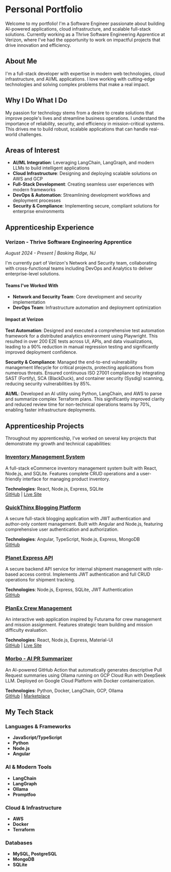 # Personal Portfolio

Welcome to my portfolio! I'm a Software Engineer passionate about building AI-powered applications, cloud infrastructure, and scalable full-stack solutions. Currently working as a Thrive Software Engineering Apprentice at Verizon, where I've had the opportunity to work on impactful projects that drive innovation and efficiency.

## About Me

I'm a full-stack developer with expertise in modern web technologies, cloud infrastructure, and AI/ML applications. I love working with cutting-edge technologies and solving complex problems that make a real impact.

## Why I Do What I Do

My passion for technology stems from a desire to create solutions that improve people's lives and streamline business operations. I understand the importance of reliability, security, and efficiency in mission-critical systems. This drives me to build robust, scalable applications that can handle real-world challenges.

## Areas of Interest

- **AI/ML Integration**: Leveraging LangChain, LangGraph, and modern LLMs to build intelligent applications
- **Cloud Infrastructure**: Designing and deploying scalable solutions on AWS and GCP
- **Full-Stack Development**: Creating seamless user experiences with modern frameworks
- **DevOps & Automation**: Streamlining development workflows and deployment processes
- **Security & Compliance**: Implementing secure, compliant solutions for enterprise environments

## Apprenticeship Experience

### Verizon - Thrive Software Engineering Apprentice

_August 2024 - Present | Basking Ridge, NJ_

I'm currently part of Verizon's Network and Security team, collaborating with cross-functional teams including DevOps and Analytics to deliver enterprise-level solutions.

#### Teams I've Worked With

- **Network and Security Team**: Core development and security implementation
- **DevOps Team**: Infrastructure automation and deployment optimization

#### Impact at Verizon

**Test Automation**: Designed and executed a comprehensive test automation framework for a distributed analytics environment using Playwright. This resulted in over 200 E2E tests across UI, APIs, and data visualizations, leading to a 90% reduction in manual regression testing and significantly improved deployment confidence.

**Security & Compliance**: Managed the end-to-end vulnerability management lifecycle for critical projects, protecting applications from numerous threats. Ensured continuous ISO 27001 compliance by integrating SAST (Fortify), SCA (BlackDuck), and container security (Sysdig) scanning, reducing security vulnerabilities by 85%.

**AI/ML**: Developed an AI utility using Python, LangChain, and AWS to parse and summarize complex Terraform plans. This significantly improved clarity and reduced review time for non-technical operations teams by 70%, enabling faster infrastructure deployments.

## Apprenticeship Projects

Throughout my apprenticeship, I've worked on several key projects that demonstrate my growth and technical capabilities:

### [Inventory Management System](https://inventory-app-kp4e.onrender.com/)

A full-stack eCommerce inventory management system built with React, Node.js, and SQLite. Features complete CRUD operations and a user-friendly interface for managing product inventory.

**Technologies**: React, Node.js, Express, SQLite  
[GitHub](https://github.com/KLY-Titans/inventory-app) | [Live Site](https://inventory-app-kp4e.onrender.com/)

### [QuickThinx Blogging Platform]()

A secure full-stack blogging application with JWT authentication and author-only content management. Built with Angular and Node.js, featuring comprehensive user authentication and authorization.

**Technologies**: Angular, TypeScript, Node.js, Express, MongoDB  
[GitHub](https://github.com/zluigon/quickthinx)

### [Planet Express API]()

A secure backend API service for internal shipment management with role-based access control. Implements JWT authentication and full CRUD operations for shipment tracking.

**Technologies**: Node.js, Express, SQLite, JWT Authentication  
[GitHub](https://github.com/Farnsworth-Enterprises/PlanetExpress)

### [PlanEx Crew Management](https://planexcrew.netlify.app/)

An interactive web application inspired by Futurama for crew management and mission assignment. Features strategic team building and mission difficulty evaluation.

**Technologies**: React, Node.js, Express, Material-UI  
[GitHub](https://github.com/Farnsworth-Enterprises/PlanExCrew) | [Live Site](https://planexcrew.netlify.app/)

### [Morbo - AI PR Summarizer](https://github.com/marketplace/actions/pr-summary-generator)

An AI-powered GitHub Action that automatically generates descriptive Pull Request summaries using Ollama running on GCP Cloud Run with DeepSeek LLM. Deployed on Google Cloud Platform with Docker containerization.

**Technologies**: Python, Docker, LangChain, GCP, Ollama  
[GitHub](https://github.com/Farnsworth-Enterprises/Morbo) | [Marketplace](https://github.com/marketplace/actions/pr-summary-generator)

## My Tech Stack

### Languages & Frameworks

- **JavaScript/TypeScript**
- **Python**
- **Node.js**
- **Angular**

### AI & Modern Tools

- **LangChain**
- **LangGraph**
- **Ollama**
- **Promptfoo**

### Cloud & Infrastructure

- **AWS**
- **Docker**
- **Terraform**

### Databases

- **MySQL, PostgreSQL**
- **MongoDB**
- **SQLite**
